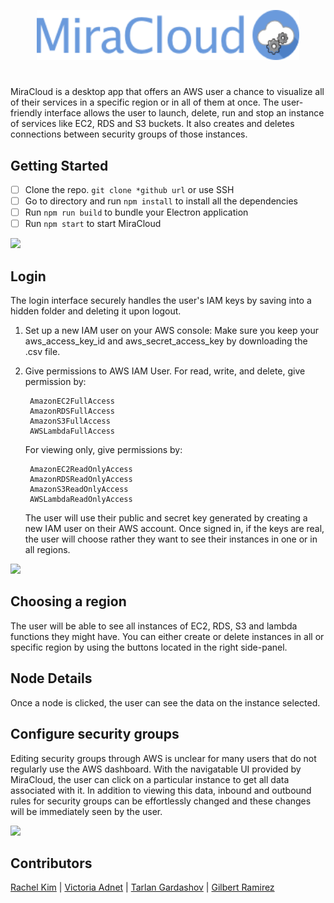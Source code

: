 <!-- ![Alt text](/src/assets/mira3.png?raw=true) -->
<p align="center">
  <img width="420" height="80" src="./src/assets/mira3.png?raw=true">
</p>

#
MiraCloud is a desktop app that offers an AWS user a chance to visualize all of their services in a specific region or in all of them at once. The user-friendly interface allows the user to launch, delete, run and stop an instance of services like EC2, RDS and S3 buckets. It also creates and deletes connections between security groups of those instances. 

## Getting Started
- [ ] Clone the repo.
`git clone *github url` or use SSH 
- [ ] Go to directory and run `npm install` to install all the dependencies
- [ ] Run `npm run build` to bundle your Electron application
- [ ] Run `npm start` to start MiraCloud

<div style="margin: 0 auto; width: 720px"><img src ="./src/assets/miracloud_login.gif" /></div>

## Login
The login interface securely handles the user's IAM keys by saving into a hidden folder and deleting it upon logout.
1. Set up a new IAM user on your AWS console: Make sure you keep your aws_access_key_id and aws_secret_access_key by downloading the .csv file.
2. Give permissions to AWS IAM User. 
	For read, write, and delete, give permission by:

		AmazonEC2FullAccess
		AmazonRDSFullAccess
		AmazonS3FullAccess
		AWSLambdaFullAccess

	For viewing only, give permissions by:

		AmazonEC2ReadOnlyAccess
		AmazonRDSReadOnlyAccess
		AmazonS3ReadOnlyAccess
		AWSLambdaReadOnlyAccess


	The user will use their public and secret key generated by creating a new IAM user on their AWS account. Once signed in,  if the keys are real, the user will choose rather they want to see their instances in one or in all regions.

<div style="margin: 0 auto; width: 720px;"><img src ="./src/assets/miracloud_instance.gif" /></div>

## Choosing a region
The user will be able to see all instances of EC2, RDS, S3 and lambda functions they might have. You can either create or delete instances in all or specific region by using the buttons located in the right side-panel.

## Node Details
Once a node is clicked, the user can see the data on the instance selected.

## Configure security groups
Editing security groups through AWS is unclear for many users that do not regularly use the AWS dashboard. With the navigatable UI provided by MiraCloud, the user can click on a particular instance to get all data associated with it. In addition to viewing this data, inbound and outbound rules for security groups can be effortlessly changed and these changes will be immediately seen by the user. 


<div style="margin: 0 auto; width: 720px;"><img src ="./src/assets/miracloud_securitygroup.gif" /></div>

## Contributors
[Rachel Kim](https://github.com/rayykim) | [Victoria Adnet](https://github.com/adnetv) | [Tarlan Gardashov](https://github.com/TarlanG) | [Gilbert Ramirez](https://github.com/Gillysuit)


